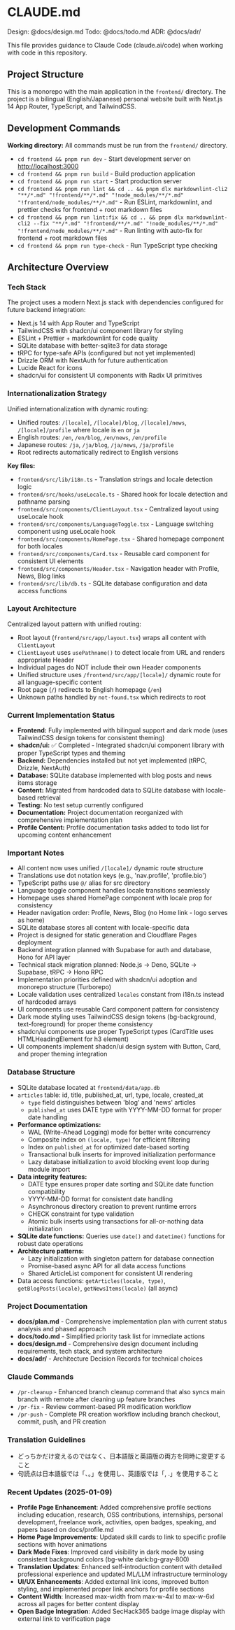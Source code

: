 # CLAUDE.md

Design: @docs/design.md
Todo: @docs/todo.md
ADR: @docs/adr/

This file provides guidance to Claude Code (claude.ai/code) when working with code in this repository.

## Project Structure

This is a monorepo with the main application in the `frontend/` directory. The project is a bilingual (English/Japanese) personal website built with Next.js 14 App Router, TypeScript, and TailwindCSS.

## Development Commands

**Working directory:** All commands must be run from the `frontend/` directory.

- `cd frontend && pnpm run dev` - Start development server on <http://localhost:3000>
- `cd frontend && pnpm run build` - Build production application
- `cd frontend && pnpm run start` - Start production server
- `cd frontend && pnpm run lint && cd .. && pnpm dlx markdownlint-cli2 "**/*.md" "!frontend/**/*.md" "!node_modules/**/*.md" "!frontend/node_modules/**/*.md"` - Run ESLint, markdownlint, and prettier checks for frontend + root markdown files
- `cd frontend && pnpm run lint:fix && cd .. && pnpm dlx markdownlint-cli2 --fix "**/*.md" "!frontend/**/*.md" "!node_modules/**/*.md" "!frontend/node_modules/**/*.md"` - Run linting with auto-fix for frontend + root markdown files
- `cd frontend && pnpm run type-check` - Run TypeScript type checking

## Architecture Overview

### Tech Stack

The project uses a modern Next.js stack with dependencies configured for future backend integration:

- Next.js 14 with App Router and TypeScript
- TailwindCSS with shadcn/ui component library for styling
- ESLint + Prettier + markdownlint for code quality
- SQLite database with better-sqlite3 for data storage
- tRPC for type-safe APIs (configured but not yet implemented)
- Drizzle ORM with NextAuth for future authentication
- Lucide React for icons
- shadcn/ui for consistent UI components with Radix UI primitives

### Internationalization Strategy

Unified internationalization with dynamic routing:

- Unified routes: `/[locale]`, `/[locale]/blog`, `/[locale]/news`, `/[locale]/profile` where locale is `en` or `ja`
- English routes: `/en`, `/en/blog`, `/en/news`, `/en/profile`
- Japanese routes: `/ja`, `/ja/blog`, `/ja/news`, `/ja/profile`
- Root redirects automatically redirect to English versions

**Key files:**

- `frontend/src/lib/i18n.ts` - Translation strings and locale detection logic
- `frontend/src/hooks/useLocale.ts` - Shared hook for locale detection and pathname parsing
- `frontend/src/components/ClientLayout.tsx` - Centralized layout using useLocale hook
- `frontend/src/components/LanguageToggle.tsx` - Language switching component using useLocale hook
- `frontend/src/components/HomePage.tsx` - Shared homepage component for both locales
- `frontend/src/components/Card.tsx` - Reusable card component for consistent UI elements
- `frontend/src/components/Header.tsx` - Navigation header with Profile, News, Blog links
- `frontend/src/lib/db.ts` - SQLite database configuration and data access functions

### Layout Architecture

Centralized layout pattern with unified routing:

- Root layout (`frontend/src/app/layout.tsx`) wraps all content with `ClientLayout`
- `ClientLayout` uses `usePathname()` to detect locale from URL and renders appropriate Header
- Individual pages do NOT include their own Header components
- Unified structure uses `/frontend/src/app/[locale]/` dynamic route for all language-specific content
- Root page (`/`) redirects to English homepage (`/en`)
- Unknown paths handled by `not-found.tsx` which redirects to root

### Current Implementation Status

- **Frontend:** Fully implemented with bilingual support and dark mode (uses TailwindCSS design tokens for consistent theming)
- **shadcn/ui:** ✅ Completed - Integrated shadcn/ui component library with proper TypeScript types and theming
- **Backend:** Dependencies installed but not yet implemented (tRPC, Drizzle, NextAuth)
- **Database:** SQLite database implemented with blog posts and news items storage
- **Content:** Migrated from hardcoded data to SQLite database with locale-based retrieval
- **Testing:** No test setup currently configured
- **Documentation:** Project documentation reorganized with comprehensive implementation plan
- **Profile Content:** Profile documentation tasks added to todo list for upcoming content enhancement

### Important Notes

- All content now uses unified `/[locale]/` dynamic route structure
- Translations use dot notation keys (e.g., 'nav.profile', 'profile.bio')
- TypeScript paths use `@/` alias for src directory
- Language toggle component handles locale transitions seamlessly
- Homepage uses shared HomePage component with locale prop for consistency
- Header navigation order: Profile, News, Blog (no Home link - logo serves as home)
- SQLite database stores all content with locale-specific data
- Project is designed for static generation and Cloudflare Pages deployment
- Backend integration planned with Supabase for auth and database, Hono for API layer
- Technical stack migration planned: Node.js → Deno, SQLite → Supabase, tRPC → Hono RPC
- Implementation priorities defined with shadcn/ui adoption and monorepo structure (Turborepo)
- Locale validation uses centralized `locales` constant from i18n.ts instead of hardcoded arrays
- UI components use reusable Card component pattern for consistency
- Dark mode styling uses TailwindCSS design tokens (bg-background, text-foreground) for proper theme consistency
- shadcn/ui components use proper TypeScript types (CardTitle uses HTMLHeadingElement for h3 element)
- UI components implement shadcn/ui design system with Button, Card, and proper theming integration

### Database Structure

- SQLite database located at `frontend/data/app.db`
- `articles` table: id, title, published_at, url, type, locale, created_at
  - `type` field distinguishes between 'blog' and 'news' articles
  - `published_at` uses DATE type with YYYY-MM-DD format for proper date handling
- **Performance optimizations:**
  - WAL (Write-Ahead Logging) mode for better write concurrency
  - Composite index on `(locale, type)` for efficient filtering
  - Index on `published_at` for optimized date-based sorting
  - Transactional bulk inserts for improved initialization performance
  - Lazy database initialization to avoid blocking event loop during module import
- **Data integrity features:**
  - DATE type ensures proper date sorting and SQLite date function compatibility
  - YYYY-MM-DD format for consistent date handling
  - Asynchronous directory creation to prevent runtime errors
  - CHECK constraint for type validation
  - Atomic bulk inserts using transactions for all-or-nothing data initialization
- **SQLite date functions:** Queries use `date()` and `datetime()` functions for robust date operations
- **Architecture patterns:**
  - Lazy initialization with singleton pattern for database connection
  - Promise-based async API for all data access functions
  - Shared ArticleList component for consistent UI rendering
- Data access functions: `getArticles(locale, type)`, `getBlogPosts(locale)`, `getNewsItems(locale)` (all async)

### Project Documentation

- **docs/plan.md** - Comprehensive implementation plan with current status analysis and phased approach
- **docs/todo.md** - Simplified priority task list for immediate actions
- **docs/design.md** - Comprehensive design document including requirements, tech stack, and system architecture
- **docs/adr/** - Architecture Decision Records for technical choices

### Claude Commands

- `/pr-cleanup` - Enhanced branch cleanup command that also syncs main branch with remote after cleaning up feature branches
- `/pr-fix` - Review comment-based PR modification workflow
- `/pr-push` - Complete PR creation workflow including branch checkout, commit, push, and PR creation

### Translation Guidelines

- どっちかだけ変えるのではなく、日本語版と英語版の両方を同時に変更すること
- 句読点は日本語版では「、。」を使用し、英語版では「, .」を使用すること

### Recent Updates (2025-01-09)

- **Profile Page Enhancement**: Added comprehensive profile sections including education, research, OSS contributions, internships, personal development, freelance work, activities, open badges, speaking, and papers based on docs/profile.md
- **Home Page Improvements**: Updated skill cards to link to specific profile sections with hover animations
- **Dark Mode Fixes**: Improved card visibility in dark mode by using consistent background colors (bg-white dark:bg-gray-800)
- **Translation Updates**: Enhanced self-introduction content with detailed professional experience and updated ML/LLM infrastructure terminology
- **UI/UX Enhancements**: Added external link icons, improved button styling, and implemented proper link anchors for profile sections
- **Content Width**: Increased max-width from max-w-4xl to max-w-6xl across all pages for better content display
- **Open Badge Integration**: Added SecHack365 badge image display with external link to verification page